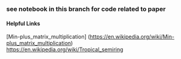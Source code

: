 ### see notebook in this branch for code related to paper


#### Helpful Links
[Min-plus_matrix_multiplication] (https://en.wikipedia.org/wiki/Min-plus_matrix_multiplication) \
https://en.wikipedia.org/wiki/Tropical_semiring
